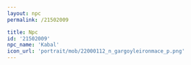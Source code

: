 ```yaml
---
layout: npc
permalink: /21502009

title: Npc
id: '21502009'
npc_name: 'Kabal'
icon_url: 'portrait/mob/22000112_n_gargoyleironmace_p.png'
---
```

